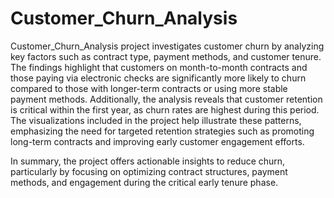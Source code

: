 # Customer_Churn_Analysis

Customer_Churn_Analysis project investigates customer churn by analyzing key factors such as contract type, payment methods, and customer tenure. The findings highlight that customers on month-to-month contracts and those paying via electronic checks are significantly more likely to churn compared to those with longer-term contracts or using more stable payment methods. Additionally, the analysis reveals that customer retention is critical within the first year, as churn rates are highest during this period. The visualizations included in the project help illustrate these patterns, emphasizing the need for targeted retention strategies such as promoting long-term contracts and improving early customer engagement efforts.

In summary, the project offers actionable insights to reduce churn, particularly by focusing on optimizing contract structures, payment methods, and engagement during the critical early tenure phase.
